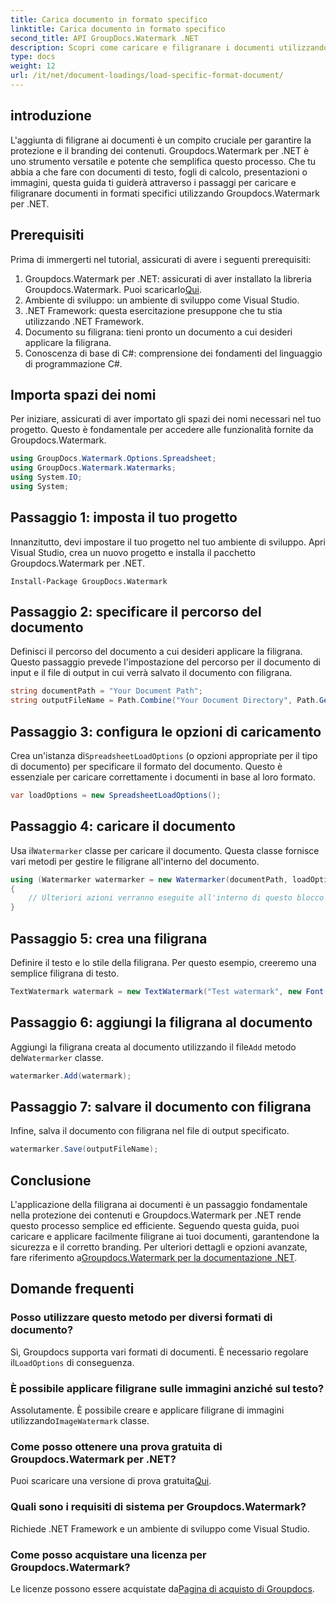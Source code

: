 ```yaml
---
title: Carica documento in formato specifico
linktitle: Carica documento in formato specifico
second_title: API GroupDocs.Watermark .NET
description: Scopri come caricare e filigranare i documenti utilizzando Groupdocs per .NET con questa guida passo passo. Proteggi e marchia i tuoi contenuti senza sforzo.
type: docs
weight: 12
url: /it/net/document-loadings/load-specific-format-document/
---
```

## introduzione
L'aggiunta di filigrane ai documenti è un compito cruciale per garantire la protezione e il branding dei contenuti. Groupdocs.Watermark per .NET è uno strumento versatile e potente che semplifica questo processo. Che tu abbia a che fare con documenti di testo, fogli di calcolo, presentazioni o immagini, questa guida ti guiderà attraverso i passaggi per caricare e filigranare documenti in formati specifici utilizzando Groupdocs.Watermark per .NET.
## Prerequisiti
Prima di immergerti nel tutorial, assicurati di avere i seguenti prerequisiti:
1.  Groupdocs.Watermark per .NET: assicurati di aver installato la libreria Groupdocs.Watermark. Puoi scaricarlo[Qui](https://releases.groupdocs.com/Watermark/net/).
2. Ambiente di sviluppo: un ambiente di sviluppo come Visual Studio.
3. .NET Framework: questa esercitazione presuppone che tu stia utilizzando .NET Framework.
4. Documento su filigrana: tieni pronto un documento a cui desideri applicare la filigrana.
5. Conoscenza di base di C#: comprensione dei fondamenti del linguaggio di programmazione C#.

## Importa spazi dei nomi
Per iniziare, assicurati di aver importato gli spazi dei nomi necessari nel tuo progetto. Questo è fondamentale per accedere alle funzionalità fornite da Groupdocs.Watermark.
```csharp
using GroupDocs.Watermark.Options.Spreadsheet;
using GroupDocs.Watermark.Watermarks;
using System.IO;
using System;
```

## Passaggio 1: imposta il tuo progetto
Innanzitutto, devi impostare il tuo progetto nel tuo ambiente di sviluppo. Apri Visual Studio, crea un nuovo progetto e installa il pacchetto Groupdocs.Watermark per .NET.
```shell
Install-Package GroupDocs.Watermark
```
## Passaggio 2: specificare il percorso del documento
Definisci il percorso del documento a cui desideri applicare la filigrana. Questo passaggio prevede l'impostazione del percorso per il documento di input e il file di output in cui verrà salvato il documento con filigrana.
```csharp
string documentPath = "Your Document Path";
string outputFileName = Path.Combine("Your Document Directory", Path.GetFileName(documentPath));
```
## Passaggio 3: configura le opzioni di caricamento
 Crea un'istanza di`SpreadsheetLoadOptions` (o opzioni appropriate per il tipo di documento) per specificare il formato del documento. Questo è essenziale per caricare correttamente i documenti in base al loro formato.
```csharp
var loadOptions = new SpreadsheetLoadOptions();
```
## Passaggio 4: caricare il documento
 Usa il`Watermarker` classe per caricare il documento. Questa classe fornisce vari metodi per gestire le filigrane all'interno del documento.
```csharp
using (Watermarker watermarker = new Watermarker(documentPath, loadOptions))
{
    // Ulteriori azioni verranno eseguite all'interno di questo blocco
}
```
## Passaggio 5: crea una filigrana
Definire il testo e lo stile della filigrana. Per questo esempio, creeremo una semplice filigrana di testo.
```csharp
TextWatermark watermark = new TextWatermark("Test watermark", new Font("Arial", 12));
```
## Passaggio 6: aggiungi la filigrana al documento
Aggiungi la filigrana creata al documento utilizzando il file`Add` metodo del`Watermarker` classe.
```csharp
watermarker.Add(watermark);
```
## Passaggio 7: salvare il documento con filigrana
Infine, salva il documento con filigrana nel file di output specificato.
```csharp
watermarker.Save(outputFileName);
```

## Conclusione
L'applicazione della filigrana ai documenti è un passaggio fondamentale nella protezione dei contenuti e Groupdocs.Watermark per .NET rende questo processo semplice ed efficiente. Seguendo questa guida, puoi caricare e applicare facilmente filigrane ai tuoi documenti, garantendone la sicurezza e il corretto branding. Per ulteriori dettagli e opzioni avanzate, fare riferimento a[Groupdocs.Watermark per la documentazione .NET](https://reference.groupdocs.com/Watermark/net/).
## Domande frequenti
### Posso utilizzare questo metodo per diversi formati di documento?
 Sì, Groupdocs supporta vari formati di documenti. È necessario regolare il`LoadOptions` di conseguenza.
### È possibile applicare filigrane sulle immagini anziché sul testo?
 Assolutamente. È possibile creare e applicare filigrane di immagini utilizzando`ImageWatermark` classe.
### Come posso ottenere una prova gratuita di Groupdocs.Watermark per .NET?
 Puoi scaricare una versione di prova gratuita[Qui](https://releases.groupdocs.com/).
### Quali sono i requisiti di sistema per Groupdocs.Watermark?
Richiede .NET Framework e un ambiente di sviluppo come Visual Studio.
### Come posso acquistare una licenza per Groupdocs.Watermark?
Le licenze possono essere acquistate da[Pagina di acquisto di Groupdocs](https://purchase.groupdocs.com/buy).